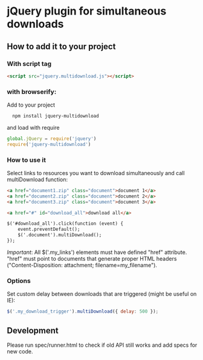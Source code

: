 # jQuery plugin for simultaneous downloads

## How to add it to your project

### With script tag

``` html
<script src="jquery.multidownload.js"></script>
```

### with browserify:

Add to your project

``` bash
  npm install jquery-multidownload
```

and load with require

``` javascript
global.jQuery = require('jquery')
require('jquery-multidownload')
```

### How to use it

Select links to resources you want to download simultaneously and call multiDownload function:

``` html
<a href="document1.zip" class="document">document 1</a>
<a href="document2.zip" class="document">document 2</a>
<a href="document3.zip" class="document">document 3</a>

<a href="#" id="download_all">download all</a>

$('#download_all').click(function (event) {
    event.preventDefault();
    $('.document').multiDownload();
});
```

_Important_: All $('.my_links') elements must have defined "href" attribute.
"href" must point to documents that generate proper HTML headers ("Content-Disposition: attachment; filename=my_filename").


### Options

Set custom delay between downloads that are triggered (might be useful on IE):

``` javascript
$('.my_download_trigger').multiDownload({ delay: 500 });
```


## Development

Please run spec/runner.html to check if old API still works and add specs for new code.
